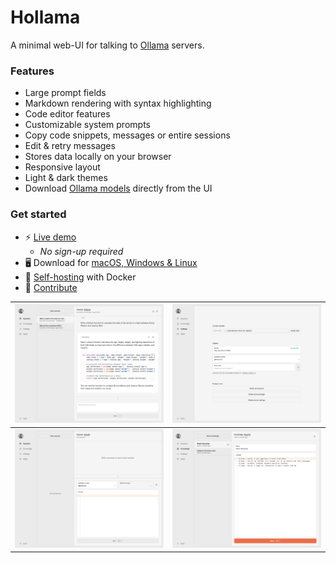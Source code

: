 # Hollama

A minimal web-UI for talking to [Ollama](https://github.com/jmorganca/ollama/) servers.

### Features

- Large prompt fields
- Markdown rendering with syntax highlighting
- Code editor features
- Customizable system prompts
- Copy code snippets, messages or entire sessions
- Edit & retry messages
- Stores data locally on your browser
- Responsive layout
- Light & dark themes
- Download [Ollama models](https://ollama.ai/models) directly from the UI

### Get started

- ⚡️ [Live demo](https://hollama.fernando.is)
  - _No sign-up required_
- 🖥️ Download for [macOS, Windows & Linux](https://github.com/fmaclen/hollama/releases)
- 🐳 [Self-hosting](SELF_HOSTING.md) with Docker
- 🐞 [Contribute](CONTRIBUTING.md)

| ![session](tests/docs.test.ts-snapshots/session.png)         | ![settings](tests/docs.test.ts-snapshots/settings.png)   |
| ------------------------------------------------------------ | -------------------------------------------------------- |
| ![session-new](tests/docs.test.ts-snapshots/session-new.png) | ![knowledge](tests/docs.test.ts-snapshots/knowledge.png) |
